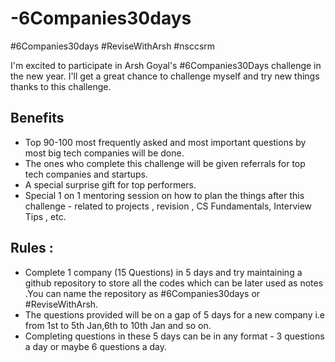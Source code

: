 # -6Companies30days
#6Companies30days #ReviseWithArsh #nsccsrm

I'm excited to participate in Arsh Goyal's #6Companies30Days challenge in the new year. I'll get a great chance to challenge myself and try new things thanks to this challenge. 

## Benefits

- Top 90-100 most frequently asked and most important questions by most big tech companies will be done.
- The ones who complete this challenge will be given referrals for top tech companies and startups.
- A special surprise gift for top performers.
- Special 1 on 1 mentoring session on how to plan the things after this challenge - related to projects , revision , CS Fundamentals, Interview Tips , etc.


## Rules :
- Complete 1 company (15 Questions) in 5 days and try maintaining a github repository to store all the codes which can be later used as notes .You can name the repository as #6Companies30days or #ReviseWithArsh.
- The questions provided will be on a gap of 5 days for a new company i.e from 1st to 5th Jan,6th to 10th Jan and so on.
- Completing questions in these 5 days can be in any format - 3 questions a day or     maybe 6 questions a day.

